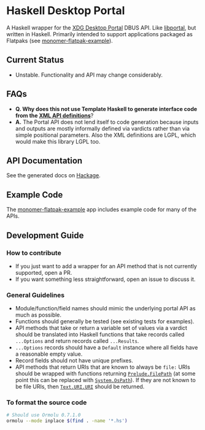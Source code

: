 # Haskell Desktop Portal

A Haskell wrapper for the [XDG Desktop Portal](https://github.com/flatpak/xdg-desktop-portal) DBUS API. Like [libportal](https://github.com/flatpak/libportal), but written in Haskell. Primarily intended to support applications packaged as Flatpaks (see [monomer-flatpak-example](https://github.com/Dretch/monomer-flatpak-example)).

## Current Status
- Unstable. Functionality and API may change considerably.

## FAQs
- **Q. Why does this not use Template Haskell to generate interface code from the [XML API definitions](https://github.com/flatpak/xdg-desktop-portal/data)**?
- **A.** The Portal API does not lend itself to code generation because inputs and outputs are mostly informally defined via vardicts rather than via simple positional parameters. Also the XML definitions are LGPL, which would make this library LGPL too.

## API Documentation

See the generated docs on [Hackage](https://hackage.haskell.org/package/desktop-portal).

## Example Code

The [monomer-flatpak-example](https://github.com/Dretch/monomer-flatpak-example) app includes example code for many of the APIs.

## Development Guide

### How to contribute
- If you just want to add a wrapper for an API method that is not currently supported, open a PR.
- If you want something less straightforward, open an issue to discuss it.

### General Guidelines
- Module/function/field names should mimic the underlying portal API as much as possible.
- Functions should generally be tested (see existing tests for examples).
- API methods that take or return a variable set of values via a vardict should be translated into Haskell functions that take records called `...Options` and return records called `...Results`.
- `...Options` records should have a `Default` instance where all fields have a reasonable empty value.
- Record fields should not have unique prefixes.
- API methods that return URIs that are known to always be `file:` URIs should be wrapped with functions returning [`Prelude.FilePath`](https://hackage.haskell.org/package/base-4.18.0.0/docs/Prelude.html#t:FilePath) (at some point this can be replaced with [`System.OsPath`](https://hackage.haskell.org/package/filepath-1.4.100.3/docs/System-OsPath.html#t:OsPath)). If they are not known to be file URIs, then [`Text.URI.URI`](https://hackage.haskell.org/package/modern-uri-0.3.6.0/docs/Text-URI.html#t:URI) should be returned.

### To format the source code
```bash
# Should use Ormolu 0.7.1.0
ormolu --mode inplace $(find . -name '*.hs')
```